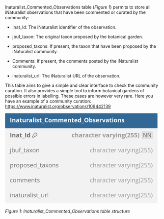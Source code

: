Inaturalist_Commented_Observations table (*Figure 1*) permits to store all iNaturalist observations that have been commented or curated by the community:

- Inat_Id: The iNaturalist identifier of the observation.

- jbuf_taxon: The original taxon proposed by the botanical garden.

- proposed_taxons: If present, the taxon that have been proposed by the iNaturalist community.

- Comments: If present, the comments posted by the iNaturalist community.

- inaturalist_url: The iNaturalist URL of the observation.

This table aims to give a simple and clear interface to check the community curation. It also provides a simple tool to inform botanical gardens of possible errors in labelling. These cases are however very rare. Here you have an example of a community curation: https://www.inaturalist.org/observations/109442139

![image import](assets/images_bruelhed/inat_commented_observations.svg)

*Figure 1: Inaturalist_Commented_Observations table structure*